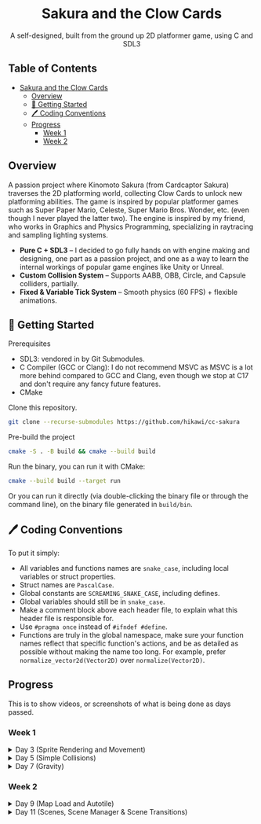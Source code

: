<div align="center">

# Sakura and the Clow Cards

A self-designed, built from the ground up 2D platformer game, using C and SDL3

</div>

## Table of Contents

- [Sakura and the Clow Cards](#sakura-and-the-clow-cards)
  - [Overview](#overview)
  - [🚀 Getting Started](#---getting-started)
  - [🖊️ Coding Conventions](#----coding-conventions)
  - [Progress](#progress)
    - [Week 1](#week-1)
    - [Week 2](#week-2)

## Overview

A passion project where Kinomoto Sakura (from Cardcaptor Sakura) traverses the 2D platforming world, collecting Clow Cards to unlock new platforming abilities. The game is inspired by popular platformer games such as Super Paper Mario, Celeste, Super Mario Bros. Wonder, etc. (even though I never played the latter two). The engine is inspired by my friend, who works in Graphics and Physics Programming, specializing in raytracing and sampling lighting systems.

- **Pure C + SDL3** – I decided to go fully hands on with engine making and designing, one part as a passion project, and one as a way to learn the internal workings of popular game engines like Unity or Unreal.
- **Custom Collision System** – Supports AABB, OBB, Circle, and Capsule colliders, partially.
- **Fixed & Variable Tick System** – Smooth physics (60 FPS) + flexible animations.

## 🚀 Getting Started

Prerequisites

- SDL3: vendored in by Git Submodules.
- C Compiler (GCC or Clang): I do not recommend MSVC as MSVC is a lot more behind compared to GCC and Clang, even though we stop at C17 and don't require any fancy future features.
- CMake

Clone this repository.

```bash
git clone --recurse-submodules https://github.com/hikawi/cc-sakura
```

Pre-build the project

```bash
cmake -S . -B build && cmake --build build
```

Run the binary, you can run it with CMake:

```bash
cmake --build build --target run
```

Or you can run it directly (via double-clicking the binary file or through the command line), on the binary file generated in `build/bin`.

## 🖊️ Coding Conventions

To put it simply:

- All variables and functions names are `snake_case`, including local variables or struct properties.
- Struct names are `PascalCase`.
- Global constants are `SCREAMING_SNAKE_CASE`, including defines.
- Global variables should still be in `snake_case`.
- Make a comment block above each header file, to explain what this header file is responsible for.
- Use `#pragma once` instead of `#ifndef #define`.
- Functions are truly in the global namespace, make sure your function names reflect that specific function's actions, and be as detailed as possible without making the name too long. For example, prefer `normalize_vector2d(Vector2D)` over `normalize(Vector2D)`.

## Progress

This is to show videos, or screenshots of what is being done as days passed.

### Week 1

<details>
    <summary>Day 3 (Sprite Rendering and Movement)</summary>

https://github.com/user-attachments/assets/1c4963c5-ea70-4501-96eb-e63d0a730627

</details>

<details>
    <summary>Day 5 (Simple Collisions)</summary>

https://github.com/user-attachments/assets/6912306c-b8cf-4e80-ab8c-f68f80f74a85

</details>

<details>
    <summary>Day 7 (Gravity)</summary>

https://github.com/user-attachments/assets/6bc00f98-53f8-477e-8300-f21fcaf703d6

</details>

### Week 2

<details>
    <summary>Day 9 (Map Load and Autotile)</summary>

<img width="1600" alt="Map loading from file" src="https://github.com/user-attachments/assets/7db2e674-697f-471b-ba8d-70075ed9586b" />

</details>

<details>
    <summary>Day 11 (Scenes, Scene Manager & Scene Transitions)</summary>

https://github.com/user-attachments/assets/402e0f31-4395-4e4f-8551-3bb3c04623b8

</details>
